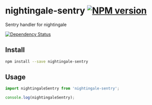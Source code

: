 # nightingale-sentry [![NPM version][npm-image]][npm-url]

Sentry handler for nightingale

[![Dependency Status][daviddm-image]][daviddm-url]

## Install

```sh
npm install --save nightingale-sentry
```

## Usage

```js
import nightingaleSentry from 'nightingale-sentry';

console.log(nightingaleSentry);
```

[npm-image]: https://img.shields.io/npm/v/nightingale-sentry.svg?style=flat-square
[npm-url]: https://npmjs.org/package/nightingale-sentry
[daviddm-image]: https://david-dm.org/nightingalejs/nightingale-sentry.svg?style=flat-square
[daviddm-url]: https://david-dm.org/nightingalejs/nightingale-sentry
